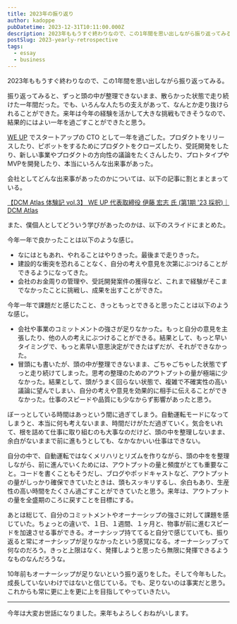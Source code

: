 ```yaml
---
title: 2023年の振り返り
author: kadoppe
pubDatetime: 2023-12-31T10:11:00.000Z
description: 2023年ももうすぐ終わりなので、この1年間を思い出しながら振り返ってみる。
postSlug: 2023-yearly-retrospective
tags:
  - essay
  - business
---
```


2023年ももうすぐ終わりなので、この1年間を思い出しながら振り返ってみる。

振り返ってみると、ずっと頭の中が整理できないまま、散らかった状態で走り続けた一年間だった。でも、いろんな人たちの支えがあって、なんとか走り抜けられることができた。来年は今年の経験を活かして大きな挑戦もできそうなので、結果的にはよい一年を過ごすことができたと思う。

[WE UP](https://corp.weup.jp) でスタートアップの CTO として一年を過ごした。プロダクトをリリースしたり、ピボットをするためにプロダクトをクローズしたり、受託開発をしたり、新しい事業やプロダクトの方向性の議論をたくさんしたり、プロトタイプやMVPを開発したり、本当にいろんな出来事があった。

会社としてどんな出来事があったのかについては、以下の記事に割とまとまっている。

[【DCM Atlas 体験記 vol.3】 WE UP 代表取締役 伊藤 宏志 氏 (第1期 '23 採択)｜DCM Atlas](https://note.com/dcm_atlas/n/ne6c4540523cf)

また、僕個人としてどういう学びがあったのかは、以下のスライドにまとめた。

<script defer class="speakerdeck-embed" data-id="93400d4a0dd94facad25ba655989b204" data-ratio="1.7777777777777777" src="//speakerdeck.com/assets/embed.js"></script>

今年一年で良かったことは以下のような感じ。

- なにはともあれ、やれることはやりきった。最後まで走りきった。
- 建設的な衝突を恐れることなく、自分の考えや意見を次第にぶつけることができるようになってきた。
- 会社のお金周りの管理や、受託開発案件の獲得など、これまで経験がそこまでなかったことに挑戦し、成果を出すことができた。

今年一年で課題だと感じたこと、きっともっとできると思ったことは以下のような感じ。

- 会社や事業のコミットメントの強さが足りなかった。もっと自分の意見を主張したり、他の人の考えにぶつけることができる。結果として、もっと早いタイミングで、もっと素早い意思決定ができたはずだが、それができなかった。
- 冒頭にも書いたが、頭の中が整理できないまま、ごちゃごちゃした状態でずっと走り続けてしまった。思考の整理のためのアウトプットの量が極端に少なかった。結果として、頭がうまく回らない状態で、複雑で不確実性の高い議論に望んでしまい、自分の考えや意見を効果的に相手に伝えることができなかった。仕事のスピードや品質にも少なからず影響があったと思う。

ぼーっとしている時間はあっという間に過ぎてしまう。自動運転モードになってしまうと、本当に何も考えないまま、時間だけがただ過ぎていく。気合をいれて、根を詰めて仕事に取り組むのも大事なのだけど、頭の中を整理しないまま、余白がないままで前に進もうとしても、なかなかいい仕事はできない。

自分の中で、自動運転ではなくメリハリとリズムを作りながら、頭の中をを整理しながら、前に進んでいくためには、アウトプットの量と頻度がとても重要なこと。コードを書くこともそうだし、ブログやポッドキャストなど、アウトプットの量がしっかり確保できていたときは、頭もスッキリするし、余白もあり、生産性の高い時間をたくさん過ごすことができていたと思う。来年は、アウトプットの量を全盛期のころに戻すことを目標にする。

あとは総じて、自分のコミットメントやオーナーシップの強さに対して課題を感じていた。ちょっとの違いで、１日、１週間、１ヶ月と、物事が前に進むスピードを加速させる事ができる。オーナシップ持ててると自分で感じていても、振り返ると常にオーナシップが足りなかったという感覚になる。オーナーシップって何なのだろう。きっと上限はなく、発揮しようと思ったら無限に発揮できるようなものなんだろうな。

10年前もオーナーシップが足りないという振り返りをした。そして今年もした。成長していないわけではないと信じている。でも、足りないのは事実だと思う。これからも常に更に上を更に上を目指してやっていきたい。

---

今年は大変お世話になりました。来年もよろしくおねがいします。
